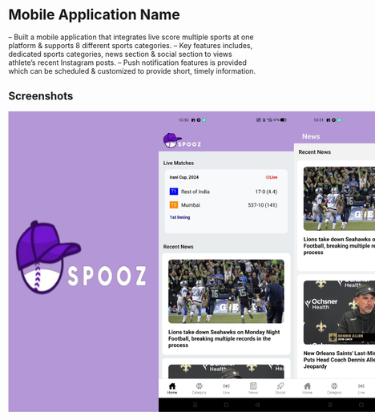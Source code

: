# Mobile Application Name

– Built a mobile application that integrates live score multiple sports at one platform & supports 8 different sports categories.
– Key features includes, dedicated sports categories, news section & social section to views athlete’s recent Instagram posts.
– Push notification features is provided which can be scheduled & customized to provide short, timely information.

## Screenshots

<div style="display: flex; flex-direction: row;">
<img src="./images/I6.jpg" alt="Settings Screen" width="300" height="600">
<img src="./images/I1.jpg" alt="Home Screen" width="300" height="600">
<img src="./images/I2.jpg" alt="Profile Screen" width="300" height="600">
<img src="./images/I3.jpg" alt="Settings Screen" width="300" height="600">
<img src="./images/I4.jpg" alt="Home Screen" width="300" height="600">
<img src="./images/I5.jpg" alt="Profile Screen" width="300" height="600">
</div>


